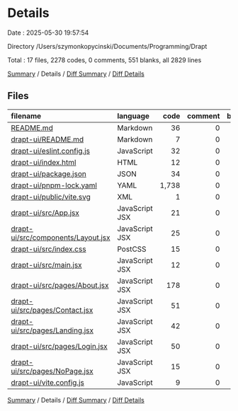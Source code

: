 # Details

Date : 2025-05-30 19:57:54

Directory /Users/szymonkopycinski/Documents/Programming/Drapt

Total : 17 files,  2278 codes, 0 comments, 551 blanks, all 2829 lines

[Summary](results.md) / Details / [Diff Summary](diff.md) / [Diff Details](diff-details.md)

## Files
| filename | language | code | comment | blank | total |
| :--- | :--- | ---: | ---: | ---: | ---: |
| [README.md](/README.md) | Markdown | 36 | 0 | 16 | 52 |
| [drapt-ui/README.md](/drapt-ui/README.md) | Markdown | 7 | 0 | 6 | 13 |
| [drapt-ui/eslint.config.js](/drapt-ui/eslint.config.js) | JavaScript | 32 | 0 | 2 | 34 |
| [drapt-ui/index.html](/drapt-ui/index.html) | HTML | 12 | 0 | 0 | 12 |
| [drapt-ui/package.json](/drapt-ui/package.json) | JSON | 34 | 0 | 1 | 35 |
| [drapt-ui/pnpm-lock.yaml](/drapt-ui/pnpm-lock.yaml) | YAML | 1,738 | 0 | 508 | 2,246 |
| [drapt-ui/public/vite.svg](/drapt-ui/public/vite.svg) | XML | 1 | 0 | 0 | 1 |
| [drapt-ui/src/App.jsx](/drapt-ui/src/App.jsx) | JavaScript JSX | 21 | 0 | 2 | 23 |
| [drapt-ui/src/components/Layout.jsx](/drapt-ui/src/components/Layout.jsx) | JavaScript JSX | 25 | 0 | 2 | 27 |
| [drapt-ui/src/index.css](/drapt-ui/src/index.css) | PostCSS | 15 | 0 | 2 | 17 |
| [drapt-ui/src/main.jsx](/drapt-ui/src/main.jsx) | JavaScript JSX | 12 | 0 | 1 | 13 |
| [drapt-ui/src/pages/About.jsx](/drapt-ui/src/pages/About.jsx) | JavaScript JSX | 178 | 0 | 1 | 179 |
| [drapt-ui/src/pages/Contact.jsx](/drapt-ui/src/pages/Contact.jsx) | JavaScript JSX | 51 | 0 | 1 | 52 |
| [drapt-ui/src/pages/Landing.jsx](/drapt-ui/src/pages/Landing.jsx) | JavaScript JSX | 42 | 0 | 6 | 48 |
| [drapt-ui/src/pages/Login.jsx](/drapt-ui/src/pages/Login.jsx) | JavaScript JSX | 50 | 0 | 1 | 51 |
| [drapt-ui/src/pages/NoPage.jsx](/drapt-ui/src/pages/NoPage.jsx) | JavaScript JSX | 15 | 0 | 1 | 16 |
| [drapt-ui/vite.config.js](/drapt-ui/vite.config.js) | JavaScript | 9 | 0 | 1 | 10 |

[Summary](results.md) / Details / [Diff Summary](diff.md) / [Diff Details](diff-details.md)